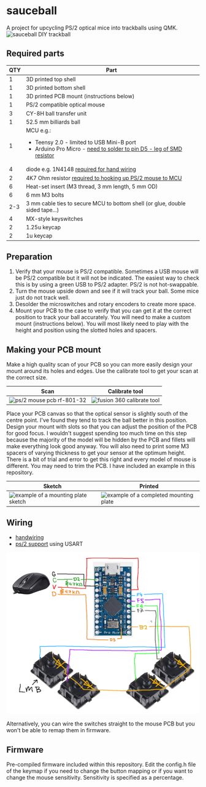 # sauceball
A project for upcycling PS/2 optical mice into trackballs using QMK.
![sauceball DIY trackball](https://i.imgur.com/h5vI6Rqh.jpg)

## Required parts
| QTY | Part |
| --- | --- |
| 1 | 3D printed top shell |
| 1 | 3D printed bottom shell |
| 1 | 3D printed PCB mount (instructions below) |
| 1 | PS/2 compatible optical mouse |
| 3 | CY-8H ball transfer unit |
| 1 | 52.5 mm billiards ball |
| 1 | MCU e.g.: <ul><li>Teensy 2.0 - limited to USB Mini-B port</li><li>Arduino Pro Micro - [need to solder to pin D5 - leg of SMD resistor](https://golem.hu/guide/pro-micro-upgrade/)</li></ul> |
| 4 | diode e.g. 1N4148 [required for hand wiring](https://github.com/qmk/qmk_firmware/blob/master/docs/hand_wire.md) |
| 2 | 4K7 Ohm resistor [required to hooking up PS/2 mouse to MCU](https://github.com/qmk/qmk_firmware/blob/master/docs/feature_ps2_mouse.md) |
| 6 | Heat-set insert (M3 thread, 3 mm length, 5 mm OD) |
| 6 | 6 mm M3 bolts |
| 2-3 | 3 mm cable ties to secure MCU to bottom shell (or glue, double sided tape...) |
| 4 | MX-style keyswitches |
| 2 | 1.25u keycap |
| 2 | 1u keycap |

## Preparation
1. Verify that your mouse is PS/2 compatible. Sometimes a USB mouse will be PS/2 compatible but it will not be indicated. The easiest way to check this is by using a green USB to PS/2 adapter. PS/2 is not hot-swappable.
2. Turn the mouse upside down and see if it will track your ball. Some mice just do not track well.
3. Desolder the microswitches and rotary encoders to create more space.
4. Mount your PCB to the case to verify that you can get it at the correct position to track your ball accurately. You will need to make a custom mount (instructions below). You will most likely need to play with the height and position using the slotted holes and spacers.

## Making your PCB mount
Make a high quality scan of your PCB so you can more easily design your mount around its holes and edges. Use the calibrate tool to get your scan at the correct size.


| Scan | Calibrate tool |
| --- | ---- | 
| ![ps/2 mouse pcb rf-801-32](https://i.imgur.com/pdtQHGdl.jpg) | ![fusion 360 calibrate tool](https://i.imgur.com/FOr35y8.png) |

Place your PCB canvas so that the optical sensor is slightly south of the centre point. I've found they tend to track the ball better in this position. Design your mount with slots so that you can adjust the position of the PCB for good focus. I wouldn't suggest spending too much time on this step because the majority of the model will be hidden by the PCB and fillets will make everything look good anyway. You will also need to print some M3 spacers of varying thickness to get your sensor at the optimum height. There is a bit of trial and error to get this right and every model of mouse is different. You may need to trim the PCB. I have included an example in this repository.

| Sketch | Printed |
| --- | --- |
| ![example of a mounting plate sketch](https://i.imgur.com/Ds6hh3el.png) | ![example of a completed mounting plate](https://i.imgur.com/NaUHWrhl.jpg) |

## Wiring
* [handwiring](https://github.com/qmk/qmk_firmware/blob/master/docs/hand_wire.md)
* [ps/2 support](https://github.com/qmk/qmk_firmware/blob/master/docs/feature_ps2_mouse.md#usart-version-idusart-version) using USART

![wiring diagram for sauceball trackball](https://github.com/xia0/sauceball_files/blob/main/images/sauceball_wiring_diagram.PNG)

Alternatively, you can wire the switches straight to the mouse PCB but you won't be able to remap them in firmware.

## Firmware
Pre-compiled firmware included within this repository. Edit the config.h file of the keymap if you need to change the button mapping or if you want to change the mouse sensitivity. Sensitivity is specified as a percentage. 

